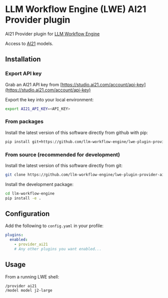 # LLM Workflow Engine (LWE) AI21 Provider plugin

AI21 Provider plugin for [LLM Workflow Engine](https://github.com/llm-workflow-engine/llm-workflow-engine)

Access to [AI21](https://docs.ai21.com/docs/jurassic-2-models) models.

## Installation

### Export API key

Grab an AI21 API key from [https://studio.ai21.com/account/api-key](https://studio.ai21.com/account/api-key)

Export the key into your local environment:

```bash
export AI21_API_KEY=<API_KEY>
```

### From packages

Install the latest version of this software directly from github with pip:

```bash
pip install git+https://github.com/llm-workflow-engine/lwe-plugin-provider-ai21
```

### From source (recommended for development)

Install the latest version of this software directly from git:

```bash
git clone https://github.com/llm-workflow-engine/lwe-plugin-provider-ai21.git
```

Install the development package:

```bash
cd llm-workflow-engine
pip install -e .
```

## Configuration

Add the following to `config.yaml` in your profile:

```yaml
plugins:
  enabled:
    - provider_ai21
    # Any other plugins you want enabled...
```

## Usage

From a running LWE shell:

```
/provider ai21
/model model j2-large
```
